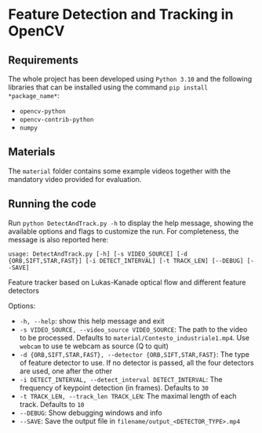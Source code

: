 # Feature Detection and Tracking in OpenCV

## Requirements
The whole project has been developed using `Python 3.10` and the following libraries that can be installed using the command `pip install *package_name*`:
* `opencv-python`
* `opencv-contrib-python`
* `numpy`

## Materials
The `material` folder contains some example videos together with the mandatory video provided for evaluation.

## Running the code
Run `python DetectAndTrack.py -h` to display the help message, showing the available options and flags to customize the run.
For completeness, the message is also reported here:

`usage: DetectAndTrack.py [-h] [-s VIDEO_SOURCE] [-d {ORB,SIFT,STAR,FAST}] [-i DETECT_INTERVAL] [-t TRACK_LEN] [--DEBUG] [--SAVE]`

Feature tracker based on Lukas-Kanade optical flow and different feature detectors

Options:
* `-h, --help`: show this help message and exit
* `-s VIDEO_SOURCE, --video_source VIDEO_SOURCE`: The path to the video to be processed. Defaults to `material/Contesto_industriale1.mp4`. Use `webcam` to use te webcam as source (Q to quit)
* `-d {ORB,SIFT,STAR,FAST}, --detector {ORB,SIFT,STAR,FAST}`: The type of feature detector to use. If no detector is passed, all the four detectors are used, one after the other
* `-i DETECT_INTERVAL, --detect_interval DETECT_INTERVAL`: The frequency of keypoint detection (in frames). Defaults to `30`
* `-t TRACK_LEN, --track_len TRACK_LEN`: The maximal length of each track. Defaults to `10`
* `--DEBUG`: Show debugging windows and info
* `--SAVE`: Save the output file in `filename/output_<DETECTOR_TYPE>.mp4`